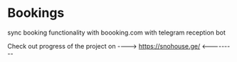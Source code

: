 # Bookings
sync booking functionality with boooking.com with telegram reception bot

Check out progress of the project on ----> https://snohouse.ge/ <---------
 
